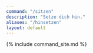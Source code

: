```yaml
---
command: "/sitzen"
description: "Setze dich hin."
aliases: "/hinsetzen"
layout: default
---
```

{% include command_site.md %}
